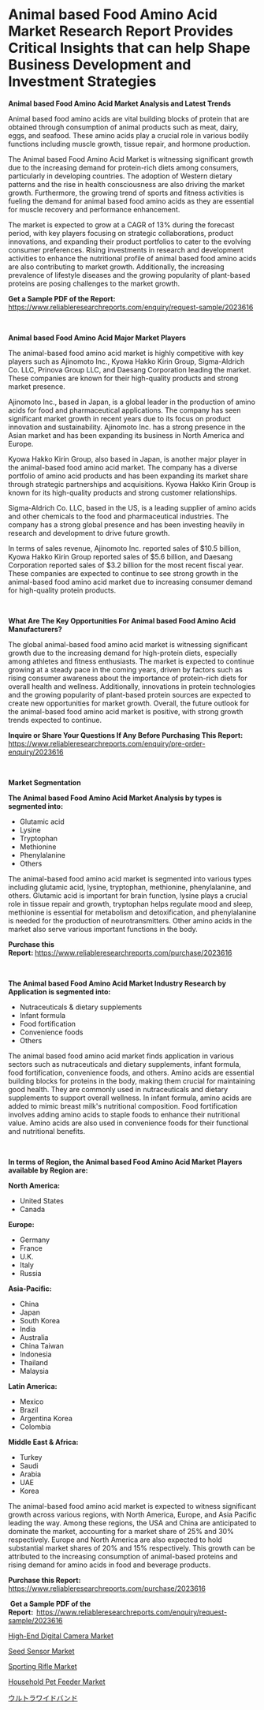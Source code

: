 <p><h1>Animal based Food Amino Acid Market Research Report Provides Critical Insights that can help Shape Business Development and Investment Strategies</h1></p><p><strong>Animal based Food Amino Acid Market Analysis and Latest Trends</strong></p>
<p><p>Animal based food amino acids are vital building blocks of protein that are obtained through consumption of animal products such as meat, dairy, eggs, and seafood. These amino acids play a crucial role in various bodily functions including muscle growth, tissue repair, and hormone production.</p><p>The Animal based Food Amino Acid Market is witnessing significant growth due to the increasing demand for protein-rich diets among consumers, particularly in developing countries. The adoption of Western dietary patterns and the rise in health consciousness are also driving the market growth. Furthermore, the growing trend of sports and fitness activities is fueling the demand for animal based food amino acids as they are essential for muscle recovery and performance enhancement.</p><p>The market is expected to grow at a CAGR of 13% during the forecast period, with key players focusing on strategic collaborations, product innovations, and expanding their product portfolios to cater to the evolving consumer preferences. Rising investments in research and development activities to enhance the nutritional profile of animal based food amino acids are also contributing to market growth. Additionally, the increasing prevalence of lifestyle diseases and the growing popularity of plant-based proteins are posing challenges to the market growth.</p></p>
<p><strong>Get a Sample PDF of the Report:&nbsp;</strong> <a href="https://www.reliableresearchreports.com/enquiry/request-sample/2023616">https://www.reliableresearchreports.com/enquiry/request-sample/2023616</a></p>
<p>&nbsp;</p>
<p><strong>Animal based Food Amino Acid Major Market Players</strong></p>
<p><p>The animal-based food amino acid market is highly competitive with key players such as Ajinomoto Inc., Kyowa Hakko Kirin Group, Sigma-Aldrich Co. LLC, Prinova Group LLC, and Daesang Corporation leading the market. These companies are known for their high-quality products and strong market presence.</p><p>Ajinomoto Inc., based in Japan, is a global leader in the production of amino acids for food and pharmaceutical applications. The company has seen significant market growth in recent years due to its focus on product innovation and sustainability. Ajinomoto Inc. has a strong presence in the Asian market and has been expanding its business in North America and Europe.</p><p>Kyowa Hakko Kirin Group, also based in Japan, is another major player in the animal-based food amino acid market. The company has a diverse portfolio of amino acid products and has been expanding its market share through strategic partnerships and acquisitions. Kyowa Hakko Kirin Group is known for its high-quality products and strong customer relationships.</p><p>Sigma-Aldrich Co. LLC, based in the US, is a leading supplier of amino acids and other chemicals to the food and pharmaceutical industries. The company has a strong global presence and has been investing heavily in research and development to drive future growth.</p><p>In terms of sales revenue, Ajinomoto Inc. reported sales of $10.5 billion, Kyowa Hakko Kirin Group reported sales of $5.6 billion, and Daesang Corporation reported sales of $3.2 billion for the most recent fiscal year. These companies are expected to continue to see strong growth in the animal-based food amino acid market due to increasing consumer demand for high-quality protein products.</p></p>
<p>&nbsp;</p>
<p><strong>What Are The Key Opportunities For Animal based Food Amino Acid Manufacturers?</strong></p>
<p><p>The global animal-based food amino acid market is witnessing significant growth due to the increasing demand for high-protein diets, especially among athletes and fitness enthusiasts. The market is expected to continue growing at a steady pace in the coming years, driven by factors such as rising consumer awareness about the importance of protein-rich diets for overall health and wellness. Additionally, innovations in protein technologies and the growing popularity of plant-based protein sources are expected to create new opportunities for market growth. Overall, the future outlook for the animal-based food amino acid market is positive, with strong growth trends expected to continue.</p></p>
<p><strong>Inquire or Share Your Questions If Any Before Purchasing This Report:</strong> <a href="https://www.reliableresearchreports.com/enquiry/pre-order-enquiry/2023616">https://www.reliableresearchreports.com/enquiry/pre-order-enquiry/2023616</a></p>
<p>&nbsp;</p>
<p><strong>Market Segmentation</strong></p>
<p><strong>The Animal based Food Amino Acid Market Analysis by types is segmented into:</strong></p>
<p><ul><li>Glutamic acid</li><li>Lysine</li><li>Tryptophan</li><li>Methionine</li><li>Phenylalanine</li><li>Others</li></ul></p>
<p><p>The animal-based food amino acid market is segmented into various types including glutamic acid, lysine, tryptophan, methionine, phenylalanine, and others. Glutamic acid is important for brain function, lysine plays a crucial role in tissue repair and growth, tryptophan helps regulate mood and sleep, methionine is essential for metabolism and detoxification, and phenylalanine is needed for the production of neurotransmitters. Other amino acids in the market also serve various important functions in the body.</p></p>
<p><strong>Purchase this Report:&nbsp;</strong><a href="https://www.reliableresearchreports.com/purchase/2023616">https://www.reliableresearchreports.com/purchase/2023616</a></p>
<p>&nbsp;</p>
<p><strong>The Animal based Food Amino Acid Market Industry Research by Application is segmented into:</strong></p>
<p><ul><li>Nutraceuticals & dietary supplements</li><li>Infant formula</li><li>Food fortification</li><li>Convenience foods</li><li>Others</li></ul></p>
<p><p>The animal based food amino acid market finds application in various sectors such as nutraceuticals and dietary supplements, infant formula, food fortification, convenience foods, and others. Amino acids are essential building blocks for proteins in the body, making them crucial for maintaining good health. They are commonly used in nutraceuticals and dietary supplements to support overall wellness. In infant formula, amino acids are added to mimic breast milk's nutritional composition. Food fortification involves adding amino acids to staple foods to enhance their nutritional value. Amino acids are also used in convenience foods for their functional and nutritional benefits.</p></p>
<p>&nbsp;</p>
<p><strong>In terms of Region, the Animal based Food Amino Acid Market Players available by Region are:</strong></p>
<p>
    <p> <strong> North America: </strong>
        <ul>
            <li>United States</li>
            <li>Canada</li>
        </ul>
        </p> 
    <p> <strong> Europe: </strong>
        <ul>
            <li>Germany</li>
            <li>France</li>
            <li>U.K.</li>
            <li>Italy</li>
            <li>Russia</li>
        </ul>
        </p> 
    <p> <strong> Asia-Pacific: </strong>
        <ul>
            <li>China</li>
            <li>Japan</li>
            <li>South Korea</li>
            <li>India</li>
            <li>Australia</li>
            <li>China Taiwan</li>
            <li>Indonesia</li>
            <li>Thailand</li>
            <li>Malaysia</li>
        </ul>
        </p> 
    <p> <strong> Latin America: </strong>
        <ul>
            <li>Mexico</li>
            <li>Brazil</li>
            <li>Argentina Korea</li>
            <li>Colombia</li>
        </ul>
        </p> 
    <p> <strong> Middle East & Africa: </strong>
        <ul>
            <li>Turkey</li>
            <li>Saudi</li>
            <li>Arabia</li>
            <li>UAE</li>
            <li>Korea</li>
        </ul>
    </p>
    </p>
<p><p>The animal-based food amino acid market is expected to witness significant growth across various regions, with North America, Europe, and Asia Pacific leading the way. Among these regions, the USA and China are anticipated to dominate the market, accounting for a market share of 25% and 30% respectively. Europe and North America are also expected to hold substantial market shares of 20% and 15% respectively. This growth can be attributed to the increasing consumption of animal-based proteins and rising demand for amino acids in food and beverage products.</p></p>
<p><strong>Purchase this Report: </strong><a href="https://www.reliableresearchreports.com/purchase/2023616">https://www.reliableresearchreports.com/purchase/2023616</a></p>
<p>&nbsp;<strong>Get a Sample PDF of the Report:&nbsp;&nbsp;</strong><a href="https://www.reliableresearchreports.com/enquiry/request-sample/2023616">https://www.reliableresearchreports.com/enquiry/request-sample/2023616</a></p>
<p><strong></strong></p>
<p><p><a href="https://view.publitas.com/reportprime-1/high-end-digital-camera-market-research-report-unlocks-analysis-on-the-market-financial-status-market-size-and-market-revenue-upto-2031/">High-End Digital Camera Market</a></p><p><a href="https://noble-drawer-34c.notion.site/Seed-Sensor-Market-Size-Growth-and-Forecast-from-2024-2031-bc2311fbf48747d0b43c9614b0961259">Seed Sensor Market</a></p><p><a href="https://iodized-pantydraco-05c.notion.site/Insights-into-Sporting-Rifle-Market-Size-Analysing-Market-Share-Trends-and-Growth-from-2024-to-20-c3f3f1022ca945629b140183cb5a5aeb">Sporting Rifle Market</a></p><p><a href="https://view.publitas.com/reportprime-1/household-pet-feeder-market-analysis-examines-its-scope-on-growth-opportunities-and-forecasted-trends-spanning-from-2024-to-2031/">Household Pet Feeder Market</a></p><p><a href="https://github.com/zekaoe592392/Market-Research-Report-List-1/blob/main/3567796186567.md">ウルトラワイドバンド</a></p></p>
